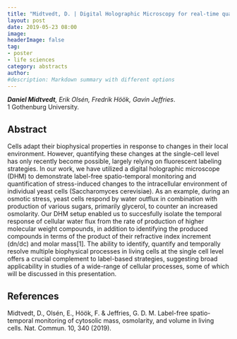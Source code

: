 ```yaml
---
title: "Midtvedt, D. | Digital Holographic Microscopy for real-time quantitative monitoring of stress at the cellular level"
layout: post
date: 2019-05-23 08:00
image:
headerImage: false
tag:
- poster
- life sciences
category: abstracts
author:
#description: Markdown summary with different options
---
```


_**Daniel Midtvedt**, Erik Olsén, Fredrik Höök, Gavin Jeffries_.<br/>
1 Gothenburg University.<br/>

## Abstract

Cells adapt their biophysical properties in response to changes in their local environment. However, quantifying these changes at the single-cell level has only recently become possible, largely relying on fluorescent labeling strategies. In our work, we have utilized a digital holographic microscope (DHM) to demonstrate label-free spatio-temporal monitoring and quantification of stress-induced changes to the intracellular environment of individual yeast cells (Saccharomyces cerevisiae). As an example, during an osmotic stress, yeast cells respond by water outflux in combination with production of various sugars, primarily glycerol, to counter an increased osmolarity. Our DHM setup enabled us to succesfully isolate the temporal response of cellular water flux from the rate of production of higher molecular weight compounds, in addition to identifying the produced compounds in terms of the product of their refractive index increment (dn/dc) and molar mass[1]. The ability to identify, quantify and temporally resolve multiple biophysical processes in living cells at the single cell level offers a crucial complement to label-based strategies, suggesting broad applicability in studies of a wide-range of cellular processes, some of which will be discussed in this presentation.<br/>

## References

Midtvedt, D., Olsén, E., Höök, F. & Jeffries, G. D. M. Label-free spatio-temporal monitoring of cytosolic mass, osmolarity, and volume in living cells. Nat. Commun. 10, 340 (2019).

